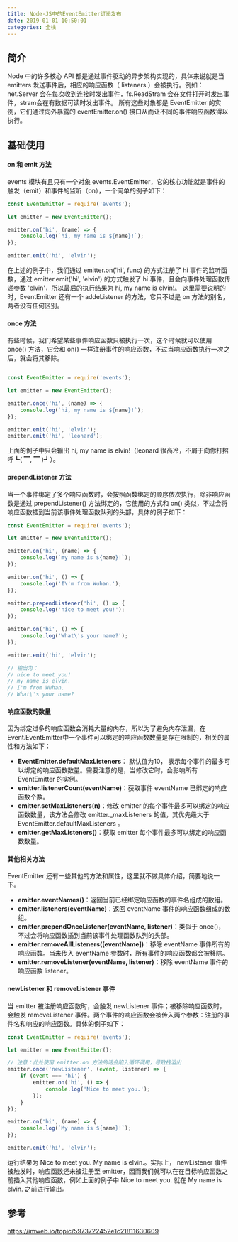 ```yaml
---
title: Node-JS中的EventEmitter订阅发布
date: 2019-01-01 10:50:01
categories: 全栈
---
```


## 简介
Node 中的许多核心 API 都是通过事件驱动的异步架构实现的，具体来说就是当 emitters 发送事件后，相应的响应函数（ listeners ）会被执行。例如：net.Server 会在每次收到连接时发出事件，fs.ReadStram 会在文件打开时发出事件，stram会在有数据可读时发出事件。 所有这些对象都是 EventEmitter 的实例，它们通过向外暴露的 eventEmitter.on() 接口从而让不同的事件响应函数得以执行。

## 基础使用

#### on 和 emit 方法
events 模块有且只有一个对象 events.EventEmitter，它的核心功能就是事件的触发（emit）和事件的监听（on），一个简单的例子如下：

```javascript
const EventEmitter = require('events');

let emitter = new EventEmitter();

emitter.on('hi', (name) => {
    console.log(`hi, my name is ${name}!`);
});

emitter.emit('hi', 'elvin');
```

在上述的例子中，我们通过 emitter.on('hi', func) 的方式注册了 hi 事件的监听函数，通过 emitter.emit('hi', 'elvin') 的方式触发了 hi 事件，且会向事件处理函数传递参数 'elvin'，所以最后的执行结果为 hi, my name is elvin!。 这里需要说明的时，EventEmitter 还有一个 addeListener 的方法，它只不过是 on 方法的别名，两者没有任何区别。

#### once 方法
有些时候，我们希望某些事件响应函数只被执行一次，这个时候就可以使用 once() 方法，它会和 on() 一样注册事件的响应函数，不过当响应函数执行一次之后，就会将其移除。

```javascript

const EventEmitter = require('events');

let emitter = new EventEmitter();

emitter.once('hi', (name) => {
    console.log(`hi, my name is ${name}!`);
});

emitter.emit('hi', 'elvin');
emitter.emit('hi', 'leonard');
```
上面的例子中只会输出 hi, my name is elvin!（leonard 很高冷，不屑于向你打招呼┗( ▔, ▔ )┛）。

#### prependListener 方法
当一个事件绑定了多个响应函数时，会按照函数绑定的顺序依次执行，除非响应函数是通过 prependListener() 方法绑定的，它使用的方式和 on() 类似，不过会将响应函数插到当前该事件处理函数队列的头部，具体的例子如下：

```javascript
const EventEmitter = require('events');

let emitter = new EventEmitter();

emitter.on('hi', (name) => {
    console.log(`my name is ${name}!`);
});

emitter.on('hi', () => {
    console.log('I\'m from Wuhan.');
});

emitter.prependListener('hi', () => {
    console.log('nice to meet you!');
});

emitter.on('hi', () => {
    console.log('What\'s your name?');
});

emitter.emit('hi', 'elvin');

// 输出为：
// nice to meet you!
// my name is elvin.
// I'm from Wuhan.
// What\'s your name?
```

#### 响应函数的数量
因为绑定过多的响应函数会消耗大量的内存，所以为了避免内存泄漏，在 Event.EventEmitter中一个事件可以绑定的响应函数数量是存在限制的，相关的属性和方法如下：

- **EventEmitter.defaultMaxListeners**： 默认值为10， 表示每个事件的最多可以绑定的响应函数数量。需要注意的是，当修改它时，会影响所有 EventEmitter 的实例。
- **emitter.listenerCount(eventName)**：获取事件 eventName 已绑定的响应函数个数。
- **emitter.setMaxListeners(n)**：修改 emitter 的每个事件最多可以绑定的响应函数数量，该方法会修改 emitter._maxListeners 的值，其优先级大于 EventEmitter.defaultMaxListeners 。
- **emitter.getMaxListeners()**：获取 emitter 每个事件最多可以绑定的响应函数数量。

#### 其他相关方法
EventEmitter 还有一些其他的方法和属性，这里就不做具体介绍，简要地说一下。

- **emitter.eventNames()**：返回当前已经绑定响应函数的事件名组成的数组。
- **emitter.listeners(eventName)**：返回 eventName 事件的响应函数组成的数组。
- **emitter.prependOnceListener(eventName, listener)**：类似于 once()，不过会将响应函数插到当前该事件处理函数队列的头部。
- **emitter.removeAllListeners([eventName])**：移除 eventName 事件所有的响应函数。当未传入 eventName 参数时，所有事件的响应函数都会被移除。
- **emitter.removeListener(eventName, listener)**：移除 eventName 事件的响应函数 listener。

#### newListener 和 removeListener 事件
当 emitter 被注册响应函数时，会触发 newListener 事件；被移除响应函数时，会触发 removeListener 事件。两个事件的响应函数会被传入两个参数：注册的事件名和响应的响应函数。具体的例子如下：

```javascript
const EventEmitter = require('events');

let emitter = new EventEmitter();

// 注意：此处使用 emitter.on 方法的话会陷入循环调用，导致栈溢出
emitter.once('newListener', (event, listener) => {
    if (event === 'hi') {
        emitter.on('hi', () => {
            console.log('Nice to meet you.');
        });
    }
});

emitter.on('hi', (name) => {
    console.log(`My name is ${name}!`);
});

emitter.emit('hi', 'elvin');
```
运行结果为 Nice to meet you. My name is elvin.。实际上， newListener 事件被触发时，响应函数还未被注册至 emitter，因而我们就可以在在目标响应函数之前插入其他响应函数，例如上面的例子中 Nice to meet you. 就在 My name is elvin. 之前进行输出。


## 参考
https://imweb.io/topic/5973722452e1c21811630609